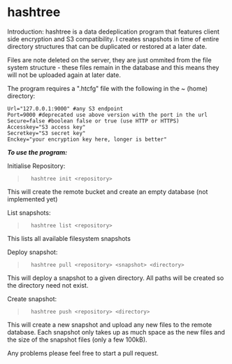 # hashtree
Introduction:
hashtree is a data dedeplication program that features client side encryption and S3 compatibility. I creates snapshots in time
of entire directory structures that can be duplicated or restored at a later date.

Files are note deleted on the server, they are just ommited from the file system structure - these files remain in the database and 
this means they will not be uploaded again at later date.

The program requires a ".htcfg" file with the following in the ~ (home) directory:
```
Url="127.0.0.1:9000" #any S3 endpoint
Port=9000 #deprecated use above version with the port in the url
Secure=false #boolean false or true (use HTTP or HTTPS)
Accesskey="S3 access key"
Secretkey="S3 secret key"
Enckey="your encryption key here, longer is better"
```
***To use the program:***

Initialise Repository:
>		hashtree init <repository> 
    
This will create the remote bucket and create an empty database (not implemented yet)

List snapshots:
>		hashtree list <repository>
    
This lists all available filesystem snapshots

Deploy snapshot:
>		hashtree pull <repository> <snapshot> <directory>

This will deploy a snapshot to a given directory. All paths will be created so the directory need not exist.

Create snapshot:
>		hashtree push <repository> <directory> 

This will create a new snapshot and upload any new files to the remote database. Each snapshot only takes up as much space as 
the new files and the size of the snapshot files (only a few 100kB).

Any problems please feel free to start a pull request. 


